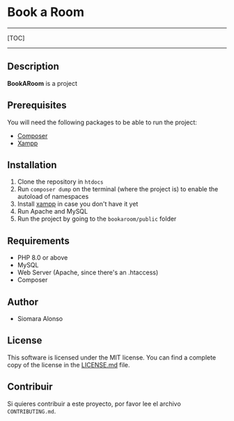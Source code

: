 # Book a Room
---
[TOC]

---

## Description
**BookARoom** is a project 

## Prerequisites
You will need the following packages to be able to run the project:
* [Composer](https://getcomposer.org/download/)
* [Xampp](https://www.apachefriends.org/es/index.html)

## Installation 
1. Clone the repository in `htdocs`
3. Run `composer dump` on the terminal (where the project is) to enable the autoload of namespaces
4. Install [xampp](https://www.apachefriends.org/es/index.html) in case you don't have it yet
5. Run Apache and MySQL
7. Run the project by going to the `bookaroom/public` folder

## Requirements
- PHP 8.0 or above
- MySQL
- Web Server (Apache, since there's an .htaccess)
- Composer

## Author
* Siomara Alonso
## License
This software is licensed under the MIT license. You can find a complete copy of the license in the [LICENSE.md](LICENSE.md) file.

## Contribuir
Si quieres contribuir a este proyecto, por favor lee el archivo `CONTRIBUTING.md`.
